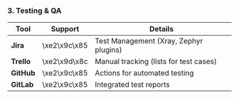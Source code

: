 ### 3. Testing & QA
| Tool    | Support | Details |
|---------|---------|---------|
| **Jira** | \xe2\x9c\x85 | Test Management (Xray, Zephyr plugins) |
| **Trello** | \xe2\x9d\x8c | Manual tracking (lists for test cases) |
| **GitHub** | \xe2\x9c\x85 | Actions for automated testing |
| **GitLab** | \xe2\x9c\x85 | Integrated test reports |


